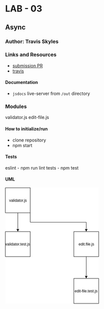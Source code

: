 # LAB - 03

## Async

### Author: Travis Skyles

### Links and Resources
* [submission PR](https://github.com/tskyles-401-advanced-javascript/401-lab-03/pull/1)
* [travis](https://travis-ci.com/tskyles-401-advanced-javascript/401-lab-03)

#### Documentation
- `jsdocs` live-server from `/out` directory

### Modules
  validator.js
  edit-file.js

#### How to initialize/run
- clone repository
- npm start
  
#### Tests
eslint - npm run lint
tests - npm test

#### UML
![](assets/uml-lab03.jpg)